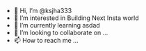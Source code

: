 - 👋 Hi, I’m @ksjha333
- 👀 I’m interested in Building Next Insta world
- 🌱 I’m currently learning asdad
- 💞️ I’m looking to collaborate on ...
- 📫 How to reach me ...

<!---
ksjha333/ksjha333 is a ✨ special ✨ repository because its `README.md` (this file) appears on your GitHub profile.
You can click the Preview link to take a look at your changes.
--->
